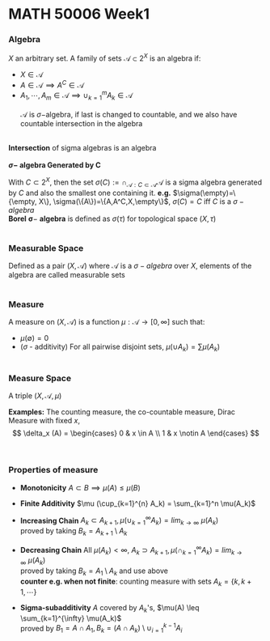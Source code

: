 # MATH 50006 Week1

### **Algebra**
$X$ an arbitrary set.
A family of sets $\mathcal{A} \subset 2^{X}$ is an algebra if:
- $X \in \mathcal{A}$
- $A \in \mathcal{A} \implies A^C \in \mathcal{A}$
- $A_1, \cdots, A_m \in \mathcal{A} \implies \cup_{k=1}^{m} A_k \in \mathcal{A}$  
&nbsp;  
$\mathcal{A}$ is $\sigma-$algebra, if last is changed to countable, and we also have countable intersection in the algebra  

&nbsp;  
**Intersection** of sigma algebras is an algebra  
&nbsp;  
**$\sigma-$ algebra Generated by C**  

With $C \subset 2^X$, then the set $\sigma(C):= \cap_{\mathcal{A}: C \subset \mathcal{A}} \mathcal{A}$ is a sigma algebra generated by $C$ and also the smallest one containing it.  **e.g.** $\sigma(\empty)=\{\empty, X\}, \sigma(\{A\})=\{A,A^C,X,\empty\}$, $\sigma(C)=C$ iff $C$ is a $\sigma-algebra$
&nbsp;  
**Borel** $\mathbf{\sigma}-$ **algebra** is defined as $\sigma(\tau)$ for topological space $(X,\tau)$  
&nbsp;  
### **Measurable** **Space**
Defined as a pair $(X,\mathcal{A})$ where $\mathcal{A}$ is a $\sigma - algebra$ over $X$, elements of the algebra are called measurable sets  
&nbsp;  
### **Measure**  
A measure on $(X,\mathcal{A})$ is a function $\mu :\mathcal{A} \rightarrow [0,\infty]$ such that: 
- $\mu (\emptyset)=0$
- ($\sigma$ - additivity) For all pairwise disjoint sets, $\mu(\cup A_k)=\sum \mu(A_k)$  
&nbsp;  
### **Measure** **Space**
A triple $(X, \mathcal{A}, \mu)$  

**Examples:** The counting measure, the co-countable measure, Dirac Measure with fixed $x$,
$$
\delta_x (A) = 
\begin{cases} 
0 &  x \in A \\
1 &  x \notin A
\end{cases}
$$


&nbsp;  
### **Properties** **of** **measure**
- **Monotonicity**
    $A \subset B \implies \mu(A) \leq \mu(B)$

- **Finite Additivity** $\mu (\cup_{k=1}^{n} A_k) = \sum_{k=1}^n \mu(A_k)$
  
- **Increasing Chain** $A_k \subset A_{k+1}, \mu(\cup_{k=1}^{\infty} A_k)= lim_{k \rightarrow \infty} \ \mu(A_k)$  
proved by taking $B_k=A_{k+1} \setminus A_{k}$  

- **Decreasing Chain**  All $\mu(A_k) < \infty$, $A_{k} \supset A_{k+1}, \mu(\cap_{k=1}^{\infty} A_k)= lim_{k \rightarrow \infty} \ \mu(A_k)$  
proved by taking $B_k=A_1\setminus A_k$ and use above  
**counter e.g. when not  finite**: counting measure with sets $A_k = \{k,k+1, \cdots\}$
  
- **Sigma-subadditivity** $A$ covered by $A_k$'s, $\mu(A) \leq \sum_{k=1}^{\infty} \mu(A_k)$  
proved by $B_1=A \cap A_1, B_k = (A \cap A_k) \setminus \cup_{i=1}^{k-1} A_i$

